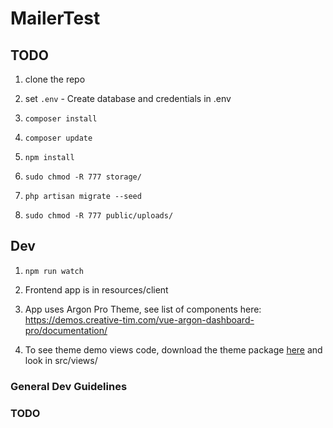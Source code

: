 # MailerTest

## TODO

1. clone the repo

2. set `.env` - Create database and credentials in .env 

3. `composer install`

4. `composer update`

5. `npm install`

6. `sudo chmod -R 777 storage/`

7. `php artisan migrate --seed`

8. `sudo chmod -R 777 public/uploads/`

## Dev

1. `npm run watch`

2. Frontend app is in resources/client

3. App uses Argon Pro Theme, see list of components here: https://demos.creative-tim.com/vue-argon-dashboard-pro/documentation/

4. To see theme demo views code, download the theme package [here](https://drive.google.com/file/d/1d0mgRgdhKODBBe7pjXrYrizQcRWa6YCV/view?usp=sharing) and look in src/views/


### General Dev Guidelines

### TODO
